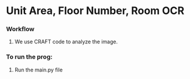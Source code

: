 # Unit Area, Floor Number, Room OCR


### Workflow
1. We use CRAFT code to analyze the image.


### To run the prog:
1. Run the main.py file










